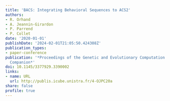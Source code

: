 ```yaml
---
title: 'BACS: Integrating Behavioral Sequences to ACS2'
authors:
- R. Orhand
- A. Jeannin-Girardon
- P. Parrend
- P. Collet
date: '2020-01-01'
publishDate: '2024-02-01T21:05:50.424308Z'
publication_types:
- paper-conference
publication: '*Proceedings of the Genetic and Evolutionary Computation Conference
  Companion*'
doi: 10.1145/3377929.3390002
links:
- name: URL
  url: http://publis.icube.unistra.fr/4-OJPC20a
share: false
profile: true
---
```


